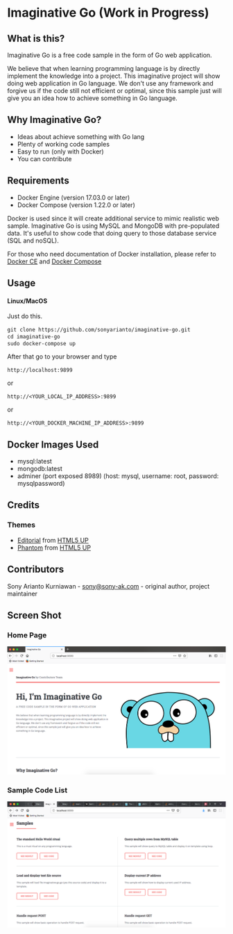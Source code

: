 # Imaginative Go (Work in Progress)
## What is this?
Imaginative Go is a free code sample in the form of Go web application.

We believe that when learning programming language is by directly implement the knowledge into a project. This imaginative project will show doing web application in Go language. We don't use any framework and forgive us if the code still not efficient or optimal, since this sample just will give you an idea how to achieve something in Go language.

## Why Imaginative Go?
- Ideas about achieve something with Go lang
- Plenty of working code samples
- Easy to run (only with Docker)
- You can contribute

## Requirements
- Docker Engine (version 17.03.0 or later)
- Docker Compose (version 1.22.0 or later)

Docker is used since it will create additional service to mimic realistic web sample. Imaginative Go is using MySQL and MongoDB with pre-populated data. It's useful to show code that doing query to those database service (SQL and noSQL).

For those who need documentation of Docker installation, please refer to [Docker CE](https://store.docker.com/search?type=edition&offering=community) and [Docker Compose](https://docs.docker.com/compose/install/)

## Usage
#### Linux/MacOS
Just do this.

```
git clone https://github.com/sonyarianto/imaginative-go.git
cd imaginative-go
sudo docker-compose up
```

After that go to your browser and type
```
http://localhost:9899
```
or
```
http://<YOUR_LOCAL_IP_ADDRESS>:9899
```
or
```
http://<YOUR_DOCKER_MACHINE_IP_ADDRESS>:9899
```

## Docker Images Used
- mysql:latest
- mongodb:latest
- adminer (port exposed 8989) (host: mysql, username: root, password: mysqlpassword)

## Credits
### Themes
- [Editorial](https://html5up.net/editorial) from [HTML5 UP](https://html5up.net)
- [Phantom](https://html5up.net/phantom) from [HTML5 UP](https://html5up.net)

## Contributors
Sony Arianto Kurniawan - sony@sony-ak.com - original author, project maintainer

## Screen Shot
### Home Page
![Imaginative Go - Screenshot 1](/src/assets/images/screenshot1.png?raw=true "Imaginative Go - Screenshot 1")
### Sample Code List
![Imaginative Go - Screenshot 2](/src/assets/images/screenshot2.png?raw=true "Imaginative Go - Screenshot 2")
